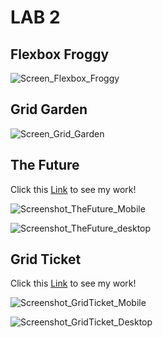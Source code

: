 # LAB 2

## Flexbox Froggy

![Screen_Flexbox_Froggy](https://user-images.githubusercontent.com/76737040/108985907-de7cfa00-7691-11eb-9ff8-ec4e625a47f8.png)

## Grid Garden

![Screen_Grid_Garden](https://user-images.githubusercontent.com/76737040/108985910-dfae2700-7691-11eb-8791-e2f5e04ea479.png)

## The Future

Click this [Link](https://codepen.io/seppevg/pen/ZEBxEVY) to see my work!

![Screenshot_TheFuture_Mobile](https://user-images.githubusercontent.com/76737040/109391740-eef2d600-7918-11eb-8d88-70774ce777e4.png)

![Screenshot_TheFuture_desktop](https://user-images.githubusercontent.com/76737040/109391739-eef2d600-7918-11eb-8618-75126c84895c.png)

## Grid Ticket

Click this [Link](https://codepen.io/seppevg/pen/KKNoKJj?editors=1100) to see my work!

![Screenshot_GridTicket_Mobile](https://user-images.githubusercontent.com/76737040/109393239-d2f33280-7920-11eb-95f4-5e9151372416.png)

![Screenshot_GridTicket_Desktop](https://user-images.githubusercontent.com/76737040/109393238-d1c20580-7920-11eb-9f81-9600ce19c654.png)
